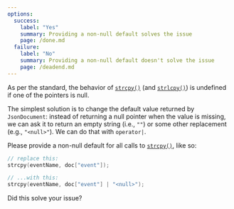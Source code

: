 ```yaml
---
options:
  success:
    label: "Yes"
    summary: Providing a non-null default solves the issue
    page: /done.md
  failure:
    label: "No"
    summary: Providing a non-null default doesn't solve the issue
    page: /deadend.md
---
```


As per the standard, the behavior of [`strcpy()`](https://en.cppreference.com/w/c/string/byte/strcpy) (and [`strlcpy()`](https://en.wikibooks.org/wiki/C_Programming/C_Reference/nonstandard/strlcpy)) is undefined if one of the pointers is null.

The simplest solution is to change the default value returned by `JsonDocument`: instead of returning a null pointer when the value is missing, we can ask it to return an empty string (i.e., `""`) or some other replacement (e.g., `"<null>"`). We can do that with `operator|`.

Please provide a non-null default for all calls to [`strcpy()`](https://en.cppreference.com/w/c/string/byte/strcpy), like so:

```c++
// replace this:
strcpy(eventName, doc["event"]);

// ...with this:
strcpy(eventName, doc["event"] | "<null>");
```

Did this solve your issue?
